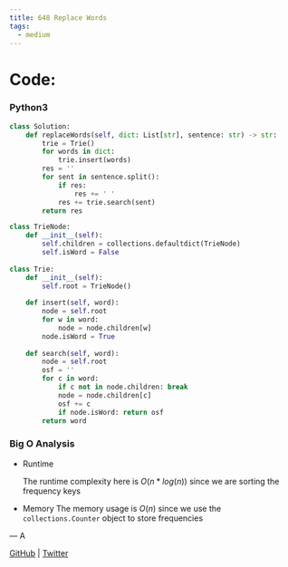```yaml
---
title: 648 Replace Words
tags:
  - medium
---
```




# Code:

### Python3

```python
class Solution:
    def replaceWords(self, dict: List[str], sentence: str) -> str:
        trie = Trie()
        for words in dict:
            trie.insert(words)
        res = ''
        for sent in sentence.split():
            if res:
                res += ' '
            res += trie.search(sent)
        return res

class TrieNode:
    def __init__(self):
        self.children = collections.defaultdict(TrieNode)
        self.isWord = False
        
class Trie:
    def __init__(self):
        self.root = TrieNode()
    
    def insert(self, word):
        node = self.root
        for w in word:
            node = node.children[w]
        node.isWord = True
    
    def search(self, word):
        node = self.root
        osf = ''
        for c in word:
            if c not in node.children: break
            node = node.children[c]
            osf += c
            if node.isWord: return osf
        return word

```

### Big O Analysis

- Runtime

  The runtime complexity here is $O(n * log(n))$ since we are sorting the frequency keys

- Memory
  The memory usage is $O(n)$ since we use the `collections.Counter` object to store frequencies

— A

[GitHub](https://github.com/AtharvaKamble) | [Twitter](https://twitter.com/AtharvaKamble07)
